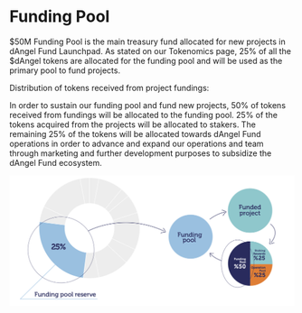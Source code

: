 # Funding Pool

$50M Funding Pool is the main treasury fund allocated for new projects in dAngel Fund Launchpad. As stated on our Tokenomics page, 25% of all the $dAngel tokens are allocated for the funding pool and will be used as the primary pool to fund projects.

Distribution of tokens received from project fundings:

In order to sustain our funding pool and fund new projects, 50% of tokens received from fundings will be allocated to the funding pool. 25% of the tokens acquired from the projects will be allocated to stakers. The remaining 25% of the tokens will be allocated towards dAngel Fund operations in order to advance and expand our operations and team through marketing and further development purposes to subsidize the dAngel Fund ecosystem.

![](<.gitbook/assets/Funding Pool.png>)
